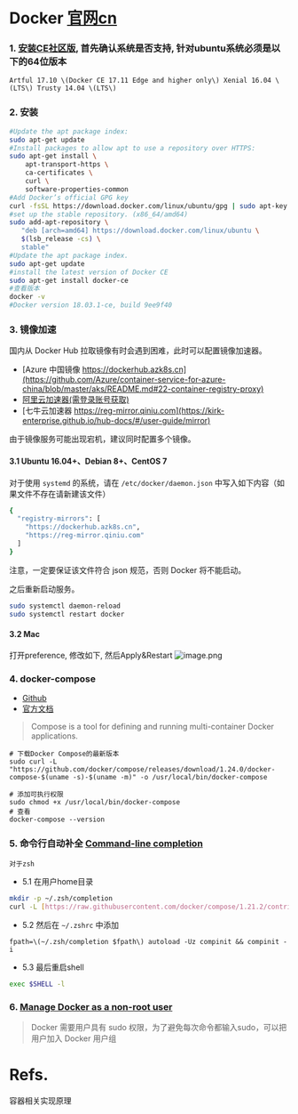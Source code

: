 # Docker [官网cn](https://www.docker-cn.com/)
### 1. [安装CE社区版](https://docs.docker.com/install/linux/docker-ce/ubuntu/), 首先确认系统是否支持, 针对ubuntu系统必须是以下的64位版本
```
Artful 17.10 \(Docker CE 17.11 Edge and higher only\) Xenial 16.04 \(LTS\) Trusty 14.04 \(LTS\)
```

### 2. 安装
```bash
#Update the apt package index:
sudo apt-get update
#Install packages to allow apt to use a repository over HTTPS:
sudo apt-get install \
    apt-transport-https \
    ca-certificates \
    curl \
    software-properties-common
#Add Docker’s official GPG key
curl -fsSL https://download.docker.com/linux/ubuntu/gpg | sudo apt-key add -
#set up the stable repository. (x86_64/amd64)
sudo add-apt-repository \
   "deb [arch=amd64] https://download.docker.com/linux/ubuntu \
   $(lsb_release -cs) \
   stable"
#Update the apt package index.
sudo apt-get update
#install the latest version of Docker CE
sudo apt-get install docker-ce
#查看版本
docker -v
#Docker version 18.03.1-ce, build 9ee9f40
```

### 3. 镜像加速
国内从 Docker Hub 拉取镜像有时会遇到困难，此时可以配置镜像加速器。

* [Azure 中国镜像 https://dockerhub.azk8s.cn](https://github.com/Azure/container-service-for-azure-china/blob/master/aks/README.md#22-container-registry-proxy)
* [阿里云加速器(需登录账号获取)](https://cr.console.aliyun.com/cn-hangzhou/instances/mirrors)
* [七牛云加速器 https://reg-mirror.qiniu.com](https://kirk-enterprise.github.io/hub-docs/#/user-guide/mirror)

由于镜像服务可能出现宕机，建议同时配置多个镜像。

#### 3.1 Ubuntu 16.04+、Debian 8+、CentOS 7
对于使用 `systemd` 的系统，请在 `/etc/docker/daemon.json` 中写入如下内容（如果文件不存在请新建该文件）
```bash
{
  "registry-mirrors": [
    "https://dockerhub.azk8s.cn",
    "https://reg-mirror.qiniu.com"
  ]
}
```
注意，一定要保证该文件符合 json 规范，否则 Docker 将不能启动。

之后重新启动服务。
```bash
sudo systemctl daemon-reload
sudo systemctl restart docker
```

#### 3.2 Mac
打开preference, 修改如下, 然后Apply&Restart
![image.png](https://upload-images.jianshu.io/upload_images/1200965-9da0e9f2c038d0c8.png?imageMogr2/auto-orient/strip%7CimageView2/2/w/340)


### 4. docker-compose
- [Github](https://github.com/docker/compose)
- [官方文档](https://docs.docker.com/compose/)
> Compose is a tool for defining and running multi-container Docker applications.

```shell
# 下载Docker Compose的最新版本 
sudo curl -L "https://github.com/docker/compose/releases/download/1.24.0/docker-compose-$(uname -s)-$(uname -m)" -o /usr/local/bin/docker-compose

# 添加可执行权限 
sudo chmod +x /usr/local/bin/docker-compose 
# 查看 
docker-compose --version

```

### 5. 命令行自动补全 [Command-line completion](https://docs.docker.com/compose/completion/)

    对于zsh

- 5.1 在用户home目录
```bash
mkdir -p ~/.zsh/completion 
curl -L [https://raw.githubusercontent.com/docker/compose/1.21.2/contrib/completion/zsh/\_docker-compose](https://raw.githubusercontent.com/docker/compose/1.21.2/contrib/completion/zsh/_docker-compose) &gt; ~/.zsh/completion/\_docker-compose
```

- 5.2 然后在 `~/.zshrc` 中添加
```
fpath=\(~/.zsh/completion $fpath\) autoload -Uz compinit && compinit -i
```

- 5.3 最后重启shell
```bash
exec $SHELL -l
```

### 6. [Manage Docker as a non-root user](https://docs.docker.com/install/linux/linux-postinstall/#manage-docker-as-a-non-root-user)
> Docker 需要用户具有 sudo 权限，为了避免每次命令都输入sudo，可以把用户加入 Docker 用户组


# Refs.
容器相关实现原理